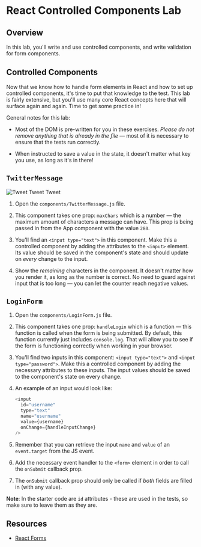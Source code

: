 # React Controlled Components Lab

## Overview

In this lab, you'll write and use controlled components, and write
validation for form components.

## Controlled Components

Now that we know how to handle form elements in React and how to set up
controlled components, it's time to put that knowledge to the test. This lab is
fairly extensive, but you'll use many core React concepts here that will surface
again and again. Time to get some practice in!

General notes for this lab:

* Most of the DOM is pre-written for you in these exercises. _Please do not remove
anything that is already in the file_ — most of it is necessary to ensure that
the tests run correctly.

* When instructed to save a value in the state, it doesn't matter what key you use, as long as it's in there!

## `TwitterMessage`

![Tweet Tweet Tweet](https://media.giphy.com/media/f4eXhcyemnGwM/giphy.gif)

1. Open the `components/TwitterMessage.js` file.

2. This component takes one prop: `maxChars` which is a number — the maximum
   amount of characters a message can have. This prop is being passed in from
   the App component with the value `280`.

3. You'll find an `<input type="text">` in this component. Make this a
   controlled component by adding the attributes to the `<input>` element. Its
   value should be saved in the component's state and should update on _every_
   change to the input.

4. Show the _remaining_ characters in the component. It doesn't matter how you
   render it, as long as the number is correct. No need to guard against input
   that is too long — you can let the counter reach negative values.

## `LoginForm`

1. Open the `components/LoginForm.js` file.

2. This component takes one prop: `handleLogin` which is a function — this
   function is called when the form is being submitted. By default, this
   function currently just includes `console.log`. That will allow you to see if
   the form is functioning correctly when working in your browser.

3. You'll find two inputs in this component: `<input type="text">` and `<input
   type="password">`. Make this a controlled component by adding the necessary
   attributes to these inputs. The input values should be saved to the
   component's state on every change.

4. An example of an input would look like:

   ```js
   <input
     id="username"
     type="text"
     name="username"
     value={username}
     onChange={handleInputChange}
   />
   ```

5. Remember that you can retrieve the input `name` and `value` of an
   `event.target` from the JS event.

6. Add the necessary event handler to the `<form>` element in order to call the
   `onSubmit` callback prop.

7. The `onSubmit` callback prop should only be called if _both_ fields are
   filled in (with any value).

**Note**: In the starter code are `id` attributes - these are used in the
tests, so make sure to leave them as they are.

## Resources

* [React Forms](https://facebook.github.io/react/docs/forms.html)
